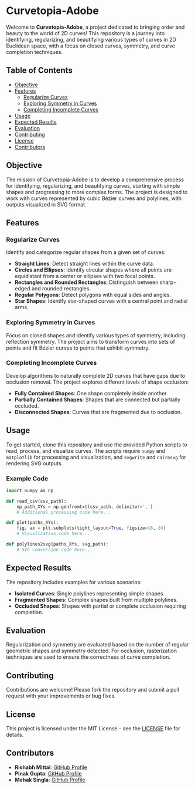
# Curvetopia-Adobe

Welcome to **Curvetopia-Adobe**, a project dedicated to bringing order and beauty to the world of 2D curves! This repository is a journey into identifying, regularizing, and beautifying various types of curves in 2D Euclidean space, with a focus on closed curves, symmetry, and curve completion techniques.

## Table of Contents
- [Objective](#objective)
- [Features](#features)
  - [Regularize Curves](#regularize-curves)
  - [Exploring Symmetry in Curves](#exploring-symmetry-in-curves)
  - [Completing Incomplete Curves](#completing-incomplete-curves)
- [Usage](#usage)
- [Expected Results](#expected-results)
- [Evaluation](#evaluation)
- [Contributing](#contributing)
- [License](#license)
- [Contributors](#contributors)

## Objective
The mission of Curvetopia-Adobe is to develop a comprehensive process for identifying, regularizing, and beautifying curves, starting with simple shapes and progressing to more complex forms. The project is designed to work with curves represented by cubic Bézier curves and polylines, with outputs visualized in SVG format.

## Features

### Regularize Curves
Identify and categorize regular shapes from a given set of curves:
- **Straight Lines**: Detect straight lines within the curve data.
- **Circles and Ellipses**: Identify circular shapes where all points are equidistant from a center or ellipses with two focal points.
- **Rectangles and Rounded Rectangles**: Distinguish between sharp-edged and rounded rectangles.
- **Regular Polygons**: Detect polygons with equal sides and angles.
- **Star Shapes**: Identify star-shaped curves with a central point and radial arms.

### Exploring Symmetry in Curves
Focus on closed shapes and identify various types of symmetry, including reflection symmetry. The project aims to transform curves into sets of points and fit Bézier curves to points that exhibit symmetry.

### Completing Incomplete Curves
Develop algorithms to naturally complete 2D curves that have gaps due to occlusion removal. The project explores different levels of shape occlusion:
- **Fully Contained Shapes**: One shape completely inside another.
- **Partially Contained Shapes**: Shapes that are connected but partially occluded.
- **Disconnected Shapes**: Curves that are fragmented due to occlusion.

## Usage
To get started, clone this repository and use the provided Python scripts to read, process, and visualize curves. The scripts require `numpy` and `matplotlib` for processing and visualization, and `svgwrite` and `cairosvg` for rendering SVG outputs.

### Example Code
```python
import numpy as np

def read_csv(csv_path):
    np_path_XYs = np.genfromtxt(csv_path, delimiter=',')
    # Additional processing code here...

def plot(paths_XYs):
    fig, ax = plt.subplots(tight_layout=True, figsize=(8, 8))
    # Visualization code here...

def polylines2svg(paths_XYs, svg_path):
    # SVG conversion code here...
```

## Expected Results
The repository includes examples for various scenarios:
- **Isolated Curves**: Single polylines representing simple shapes.
- **Fragmented Shapes**: Complex shapes built from multiple polylines.
- **Occluded Shapes**: Shapes with partial or complete occlusion requiring completion.

## Evaluation
Regularization and symmetry are evaluated based on the number of regular geometric shapes and symmetry detected. For occlusion, rasterization techniques are used to ensure the correctness of curve completion.

## Contributing
Contributions are welcome! Please fork the repository and submit a pull request with your improvements or bug fixes.

## License
This project is licensed under the MIT License - see the [LICENSE](LICENSE) file for details.

## Contributors
- **Rishabh Mittal**: [GitHub Profile](https://github.com/therishabhmittal-05)
- **Pinak Gupta**: [GitHub Profile](https://github.com/PinakGupta)
- **Mehak Singla**: [GitHub Profile](https://github.com/mehaksingla2005)
